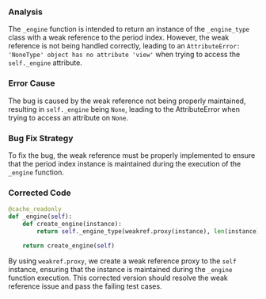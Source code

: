 ### Analysis
The `_engine` function is intended to return an instance of the `_engine_type` class with a weak reference to the period index. However, the weak reference is not being handled correctly, leading to an `AttributeError: 'NoneType' object has no attribute 'view'` when trying to access the `self._engine` attribute.

### Error Cause
The bug is caused by the weak reference not being properly maintained, resulting in `self._engine` being `None`, leading to the AttributeError when trying to access an attribute on `None`.

### Bug Fix Strategy
To fix the bug, the weak reference must be properly implemented to ensure that the period index instance is maintained during the execution of the `_engine` function.

### Corrected Code
```python
@cache_readonly
def _engine(self):
    def create_engine(instance):
        return self._engine_type(weakref.proxy(instance), len(instance))

    return create_engine(self)
``` 

By using `weakref.proxy`, we create a weak reference proxy to the `self` instance, ensuring that the instance is maintained during the `_engine` function execution. This corrected version should resolve the weak reference issue and pass the failing test cases.